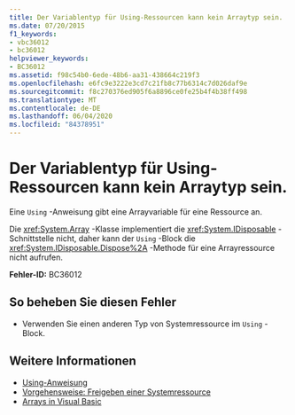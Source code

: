 ```yaml
---
title: Der Variablentyp für Using-Ressourcen kann kein Arraytyp sein.
ms.date: 07/20/2015
f1_keywords:
- vbc36012
- bc36012
helpviewer_keywords:
- BC36012
ms.assetid: f98c54b0-6ede-48b6-aa31-438664c219f3
ms.openlocfilehash: e6fc9e3222e3cd7c21fb8c77b6314c7d026daf9e
ms.sourcegitcommit: f8c270376ed905f6a8896ce0fe25b4f4b38ff498
ms.translationtype: MT
ms.contentlocale: de-DE
ms.lasthandoff: 06/04/2020
ms.locfileid: "84378951"
---
```

# <a name="using-resource-variable-type-can-not-be-array-type"></a>Der Variablentyp für Using-Ressourcen kann kein Arraytyp sein.
Eine `Using` -Anweisung gibt eine Arrayvariable für eine Ressource an.  
  
 Die <xref:System.Array> -Klasse implementiert die <xref:System.IDisposable> -Schnittstelle nicht, daher kann der `Using` -Block die <xref:System.IDisposable.Dispose%2A> -Methode für eine Arrayressource nicht aufrufen.  
  
 **Fehler-ID:** BC36012  
  
## <a name="to-correct-this-error"></a>So beheben Sie diesen Fehler  
  
- Verwenden Sie einen anderen Typ von Systemressource im `Using` -Block.  
  
## <a name="see-also"></a>Weitere Informationen

- [Using-Anweisung](../language-reference/statements/using-statement.md)
- [Vorgehensweise: Freigeben einer Systemressource](../programming-guide/language-features/control-flow/how-to-dispose-of-a-system-resource.md)
- [Arrays in Visual Basic](../programming-guide/language-features/arrays/index.md)
